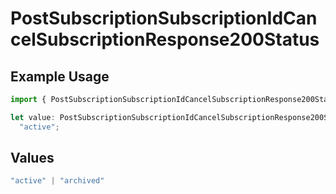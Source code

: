# PostSubscriptionSubscriptionIdCancelSubscriptionResponse200Status

## Example Usage

```typescript
import { PostSubscriptionSubscriptionIdCancelSubscriptionResponse200Status } from "jani-payments/models/operations";

let value: PostSubscriptionSubscriptionIdCancelSubscriptionResponse200Status =
  "active";
```

## Values

```typescript
"active" | "archived"
```